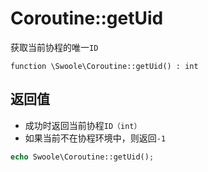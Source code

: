 # Coroutine::getUid

获取当前协程的唯一`ID`
```
function \Swoole\Coroutine::getUid() : int
```

返回值
----

* 成功时返回当前协程`ID（int）`
* 如果当前不在协程环境中，则返回`-1`

```php
echo Swoole\Coroutine::getUid();
```
